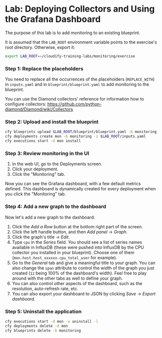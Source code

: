 # Lab: Deploying Collectors and Using the Grafana Dashboard

The purpose of this lab is to add monitoring to an existing blueprint.

It is assumed that the `LAB_ROOT` environment variable points to the exercise's root directory. Otherwise, export it:

```bash
export LAB_ROOT=~/cloudify-training-labs/monitoring/exercise
```

### Step 1: Replace the placeholders

You need to replace all the occurrences of the placeholders (`REPLACE_WITH`) in `inputs.yaml` and in `blueprint/blueprint.yaml` to add monitoring to the blueprint.

You can use the Diamond collectors' reference for information how to configure collectors: https://github.com/python-diamond/Diamond/wiki/Collectors
 
### Step 2: Upload and install the blueprint

```bash
cfy blueprints upload $LAB_ROOT/blueprint/blueprint.yaml -b monitoring
cfy deployments create mon -b monitoring -i $LAB_ROOT/inputs.yaml
cfy executions start -d mon install
```

### Step 3: Review monitoring in the UI

1. In the web UI, go to the Deployments screen.
2. Click your deployment.
3. Click the "Monitoring" tab.

Now you can see the Grafana dashboard, with a few default metrics defined. This dashboard is dynamically created for every deployment when you click the "Monitoring" tab.

### Step 4: Add a new graph to the dashboard

Now let's add a new graph to the dashboard:

1. Click the *Add a Row* button at the bottom right part of the screen. 
2. Click the left handle button, and then *Add panel* -> *Graph*.
3. Click the graph's title -> *Edit*.
4. Type `cpu` in the *Series* field. You should see a list of series names available in InfluxDB (these were pushed into InfluxDB by the CPU collector you installed in your blueprint). Choose one of them (`mon.host.host_xxxxxx.cpu_total_user` for example).
5. Go to the *General* tab and give a meaningful title to your graph. You can also change the `span` attribute to control the width of the graph you just created (`12` being 100% of the dashboard's width). Feel free to play around with the other tabs as well to define your graph.
6. You can also control other aspects of the dashboard, such as the resolution, auto-refresh rate, etc.
7. You can also export your dashboard to JSON by clicking *Save* -> *Export dashboard*.

### Step 5: Uninstall the application

```bash
cfy executions start -d mon -w uninstall -l
cfy deployments delete -d mon
cfy blueprints delete -b monitoring
```
